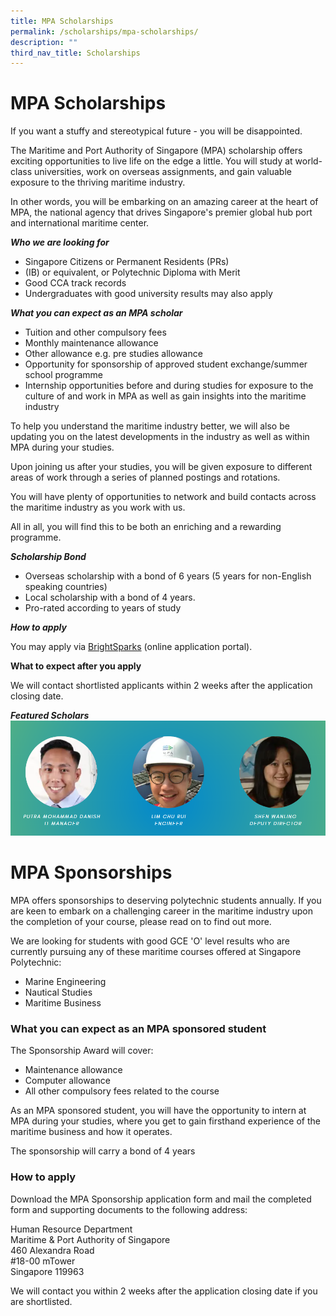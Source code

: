 ```yaml
---
title: MPA Scholarships
permalink: /scholarships/mpa-scholarships/
description: ""
third_nav_title: Scholarships
---
```

MPA Scholarships
================

If you want a stuffy and stereotypical future - you will be disappointed.

The Maritime and Port Authority of Singapore (MPA) scholarship offers exciting opportunities to live life on the edge a little. You will study at world-class universities, work on overseas assignments, and gain valuable exposure to the thriving maritime industry.

In other words, you will be embarking on an amazing career at the heart of MPA, the national agency that drives Singapore's premier global hub port and international maritime center.

**_Who we are looking for_**

*   Singapore Citizens or Permanent Residents (PRs)
*   (IB) or equivalent, or Polytechnic Diploma with Merit
*   Good CCA track records
*   Undergraduates with good university results may also apply

**_What you can expect as an MPA scholar_**

*   Tuition and other compulsory fees
*   Monthly maintenance allowance
*   Other allowance e.g. pre studies allowance
*   Opportunity for sponsorship of approved student exchange/summer school programme
*   Internship opportunities before and during studies for exposure to the culture of and work in MPA as well as gain insights into the maritime industry

To help you understand the maritime industry better, we will also be updating you on the latest developments in the industry as well as within MPA during your studies.

Upon joining us after your studies, you will be given exposure to different areas of work through a series of planned postings and rotations.

You will have plenty of opportunities to network and build contacts across the maritime industry as you work with us.

All in all, you will find this to be both an enriching and a rewarding programme.

**_Scholarship Bond_**

*   Overseas scholarship with a bond of 6 years (5 years for non-English speaking countries)
*   Local scholarship with a bond of 4 years.
*   Pro-rated according to years of study

**_How to apply_**

You may apply via [](https://brightsparks.com.sg/profile/mpa/mpa-scholarship-programme.php)[BrightSparks](https://brightsparks.com.sg/profile/mpa/mpa-scholarship-programme.php) (online application portal). 

**What to expect after you apply**

We will contact shortlisted applicants within 2 weeks after the application closing date.

**_Featured Scholars_**
![](/images/mpa%20scholars.png)

MPA Sponsorships
================

MPA offers sponsorships to deserving polytechnic students annually. If you are keen to embark on a challenging career in the maritime industry upon the completion of your course, please read on to find out more.  
  
We are looking for students with good GCE 'O' level results who are currently pursuing any of these maritime courses offered at Singapore Polytechnic:

*   Marine Engineering
*   Nautical Studies
*   Maritime Business  
    

### What you can expect as an MPA sponsored student

The Sponsorship Award will cover:

*   Maintenance allowance
*   Computer allowance
*   All other compulsory fees related to the course  
    

As an MPA sponsored student, you will have the opportunity to intern at MPA during your studies, where you get to gain firsthand experience of the maritime business and how it operates.  
  
The sponsorship will carry a bond of 4 years

### How to apply

Download the MPA Sponsorship application form and mail the completed form and supporting documents to the following address:  
  
Human Resource Department  
Maritime & Port Authority of Singapore  
460 Alexandra Road  
#18-00 mTower  
Singapore 119963  
  
We will contact you within 2 weeks after the application closing date if you are shortlisted.